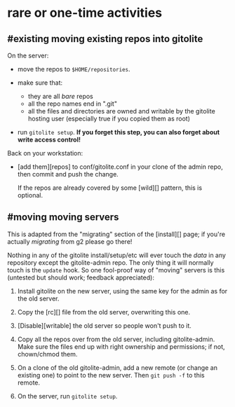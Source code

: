 # rare or one-time activities

## #existing moving existing repos into gitolite

On the server:

  * move the repos to `$HOME/repositories`.

  * make sure that:

      * they are all *bare* repos
      * all the repo names end in ".git"
      * all the files and directories are owned and writable by the gitolite
        hosting user (especially true if you copied them as root)

  * run `gitolite setup`.  **If you forget this step, you can also forget
    about write access control!**

Back on your workstation:

  * [add them][repos] to conf/gitolite.conf in your clone of the admin repo,
    then commit and push the change.

    If the repos are already covered by some [wild][] pattern, this is
    optional.

## #moving moving servers

This is adapted from the "migrating" section of the [install][] page; if
you're actually *migrating* from g2 please go there!

Nothing in any of the gitolite install/setup/etc will ever touch the *data* in
any repository except the gitolite-admin repo.  The only thing it will
normally touch is the `update` hook.  So one fool-proof way of "moving"
servers is this (untested but should work; feedback appreciated):

1.  Install gitolite on the new server, using the same key for the admin as
    for the old server.

2.  Copy the [rc][] file from the old server, overwriting this one.

3.  [Disable][writable] the old server so people won't push to it.

4.  Copy all the repos over from the old server, including gitolite-admin.
    Make sure the files end up with right ownership and permissions; if not,
    chown/chmod them.

5.  On a clone of the old gitolite-admin, add a new remote (or change an
    existing one) to point to the new server.  Then `git push -f` to this
    remote.

6.  On the server, run `gitolite setup`.
